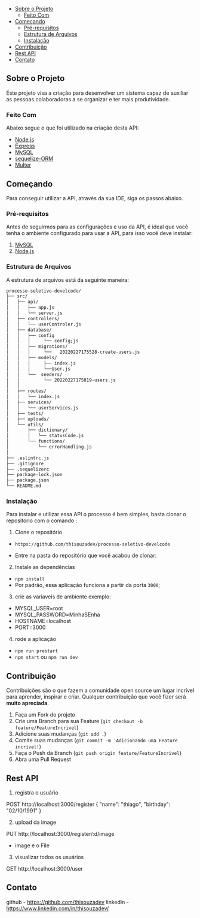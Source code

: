 - [Sobre o Projeto](#sobre-o-projeto)
  - [Feito Com](#feito-com)
- [Começando](#come%C3%A7ando)
  - [Pré-requisitos](#pr%C3%A9-requisitos)
  - [Estrutura de Arquivos](#estrutura-de-arquivos)
  - [Instalação](#instala%C3%A7%C3%A3o)
- [Contribuição](#contribui%C3%A7%C3%A3o)
- [Rest API](#rest-api)
- [Contato](#contato)

<!-- ABOUT THE PROJECT -->

## Sobre o Projeto

Este projeto visa a criação para desenvolver um sistema capaz de auxiliar as pessoas colaboradoras a se organizar e ter mais produtividade.

### Feito Com

Abaixo segue o que foi utilizado na criação desta API:

- [Node.js](https://nodejs.org/en/) 
- [Express](https://expressjs.com/pt-br/) 
- [MySQL](https://www.mysql.com/) 
- [sequelize-ORM](https://sequelize.org/) 
- [Multer](https://github.com/expressjs/multer) 


<!-- GETTING STARTED -->

## Começando

Para conseguir utilizar a API, através da sua IDE, siga os passos abaixo.

### Pré-requisitos

Antes de seguirmos para as configurações e uso da API, é ideal que você tenha o ambiente configurado para usar a API, para isso você deve instalar: <br /> 
1. [MySQL](https://www.mysql.com/) 
2. [Node.js](https://nodejs.org/en/) 

### Estrutura de Arquivos

A estrutura de arquivos está da seguinte maneira:

```bash
processo-seletivo-develcode/
├── src/
│   ├── api/
│   │   ├── app.js
│   │   └── server.js
│   ├── controllers/
│   │   └── userControler.js 
│   ├── database/
│   │   ├── config 
│   │   │     └── config;js
│   │   ├── migrations/
│   │   │     └──   20220227175528-create-users.js
│   │   ├── models/
│   │   │     ├── index.js
│   │   │     └──User.js
│   │   └──  seeders/ 
│   │         └── 20220227175819-users.js
│   │   
│   ├── routes/
│   │   └── index.js
│   ├── services/
│   │   └── userServices.js  
│   ├── tests/
│   ├── uploads/
│   └── utils/
│       ├── dictionary/
│       │   └── statusCode.js
│       └── functions/
│           └── errorHandling.js
│   
├── .eslintrc.js
├── .gitignore
├── .sequelizerc
├── package-lock.json
├── package.json
└── README.md
```

### Instalação

Para instalar e utilizar essa API o processo é bem simples, basta clonar o repositorio com o comando :

1. Clone o repositório

- `https://github.com/thisouzadev/processo-seletivo-develcode`

- Entre na pasta do repositório que você acabou de clonar:
 

2. Instale as dependências

- `npm install`
- Por padrão, essa aplicação funciona a partir da porta `3000`;

3. crie as variaveis de ambiente exemplo:

<ul>
<li>MYSQL_USER=root</li>
<li>MYSQL_PASSWORD=MinhaSEnha</li>
<li>HOSTNAME=localhost</li>
<li>PORT=3000</li>
</ul>




 
4. rode a aplicação
- `npm run prestart`  
- `npm start` ou `npm run dev`



## Contribuição

Contribuições são o que fazem a comunidade open source um lugar incrível para aprender, inspirar e criar. Qualquer contribuição que você fizer será **muito apreciada**.

1. Faça um Fork do projeto
2. Crie uma Branch para sua Feature (`git checkout -b feature/FeatureIncrivel`)
3. Adicione suas mudanças (`git add .`)
4. Comite suas mudanças (`git commit -m 'Adicionando uma Feature incrível!`)
5. Faça o Push da Branch (`git push origin feature/FeatureIncrivel`)
6. Abra uma Pull Request

<!-- rest API -->

## Rest API

1. registra o usuário

POST http://localhost:3000/register 
{
	"name": "thiago",	"birthday": "02/10/1991"
}

2. upload da image

PUT http://localhost:3000/register/:d/image

- image e o File

3. visualizar todos os usuários

GET http://localhost:3000/user

<!-- CONTACT -->

## Contato

github - https://github.com/thisouzadev
linkedin - https://www.linkedin.com/in/thisouzadev/
